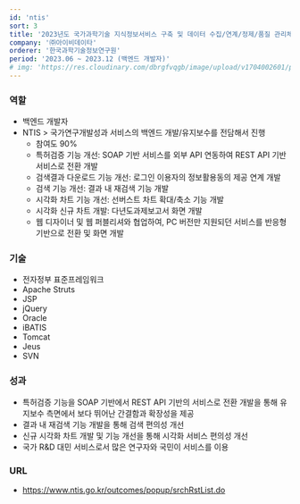 ```yaml
---
id: 'ntis'
sort: 3
title: '2023년도 국가과학기술 지식정보서비스 구축 및 데이터 수집/연계/정제/품질 관리체계 구축'
company: '㈜아이비데이타'
orderer: '한국과학기술정보연구원'
period: '2023.06 ~ 2023.12 (백엔드 개발자)'
# img: 'https://res.cloudinary.com/dbrgfvqgb/image/upload/v1704002601/project_3-min_crop_gnxzrz.png'
---
```


### 역할

- 백엔드 개발자
- NTIS > 국가연구개발성과 서비스의 백엔드 개발/유지보수를 전담해서 진행
  - 참여도 90%
  - 특허검증 기능 개선: SOAP 기반 서비스를 외부 API 연동하여 REST API 기반 서비스로 전환 개발
  - 검색결과 다운로드 기능 개선: 로그인 이용자의 정보활용동의 제공 연계 개발
  - 검색 기능 개선: 결과 내 재검색 기능 개발
  - 시각화 차트 기능 개선: 선버스트 차트 확대/축소 기능 개발
  - 시각화 신규 차트 개발: 다년도과제보고서 화면 개발
  - 웹 디자이너 및 웹 퍼블리셔와 협업하여, PC 버전만 지원되던 서비스를 반응형 기반으로 전환 및 화면 개발

### 기술

- 전자정부 표준프레임워크
- Apache Struts
- JSP
- jQuery
- Oracle
- iBATIS
- Tomcat
- Jeus
- SVN

### 성과

- 특허검증 기능을 SOAP 기반에서 REST API 기반의 서비스로 전환 개발을 통해 유지보수 측면에서 보다 뛰어난 간결함과 확장성을 제공
- 결과 내 재검색 기능 개발을 통해 검색 편의성 개선
- 신규 시각화 차트 개발 및 기능 개선을 통해 시각화 서비스 편의성 개선
- 국가 R&D 대민 서비스로서 많은 연구자와 국민이 서비스를 이용

### URL

- https://www.ntis.go.kr/outcomes/popup/srchRstList.do
